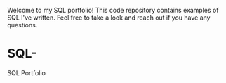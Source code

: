 Welcome to my SQL portfolio! This code repository contains examples of SQL I've written. Feel free to take a look and reach out if you have any questions.
# SQL-
SQL Portfolio
